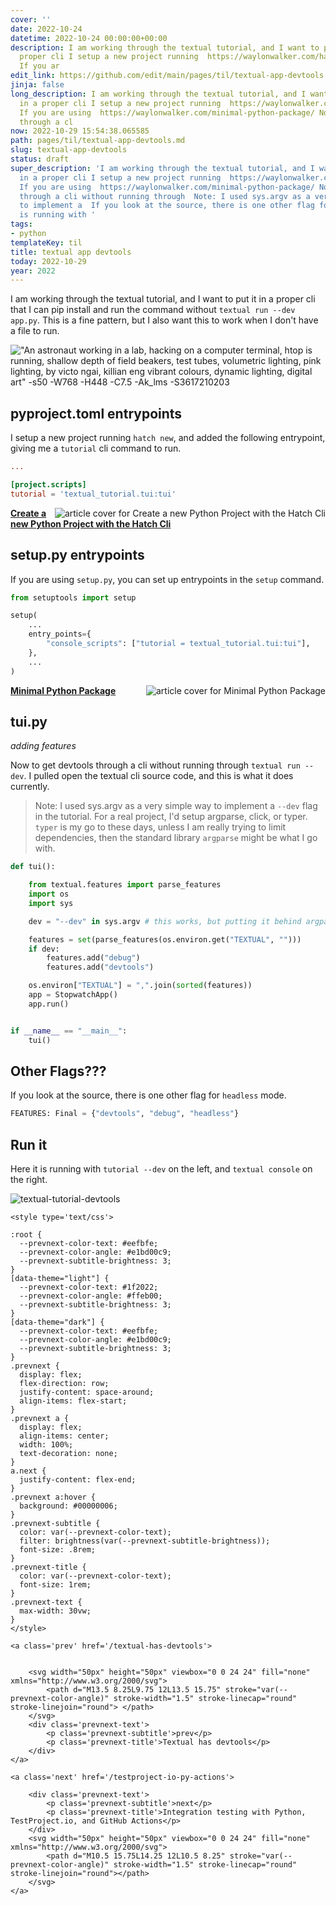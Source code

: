 ```yaml
---
cover: ''
date: 2022-10-24
datetime: 2022-10-24 00:00:00+00:00
description: I am working through the textual tutorial, and I want to put it in a
  proper cli I setup a new project running  https://waylonwalker.com/hatch-new-cli/
  If you ar
edit_link: https://github.com/edit/main/pages/til/textual-app-devtools.md
jinja: false
long_description: I am working through the textual tutorial, and I want to put it
  in a proper cli I setup a new project running  https://waylonwalker.com/hatch-new-cli/
  If you are using  https://waylonwalker.com/minimal-python-package/ Now to get devtools
  through a cl
now: 2022-10-29 15:54:38.065585
path: pages/til/textual-app-devtools.md
slug: textual-app-devtools
status: draft
super_description: 'I am working through the textual tutorial, and I want to put it
  in a proper cli I setup a new project running  https://waylonwalker.com/hatch-new-cli/
  If you are using  https://waylonwalker.com/minimal-python-package/ Now to get devtools
  through a cli without running through  Note: I used sys.argv as a very simple way
  to implement a  If you look at the source, there is one other flag for  Here it
  is running with '
tags:
- python
templateKey: til
title: textual app devtools
today: 2022-10-29
year: 2022
---
```


I am working through the textual tutorial, and I want to put it in a proper cli
that I can pip install and run the command without `textual run --dev app.py`.
This is a fine pattern, but I also want this to work when I don't have a file
to run.

!["An astronaut working in a lab, hacking on a computer terminal, htop is running, shallow depth of field beakers, test tubes, volumetric lighting, pink lighting, by victo ngai, killian eng vibrant colours, dynamic lighting, digital art" -s50 -W768 -H448 -C7.5 -Ak_lms -S3617210203](https://stable-diffusion.waylonwalker.com/000221.3617210203.webp)

## pyproject.toml entrypoints

I setup a new project running `hatch new`, and added the following entrypoint,
giving me a `tutorial` cli command to run.

``` toml
...

[project.scripts]
tutorial = 'textual_tutorial.tui:tui'
```


<div class="onelinelink-wrapper">
    <a class="onelinelink" href="https://waylonwalker.com/hatch-new-cli/">
        <img style="float: right;" align='right' src="https://covers.waylonwalker.com/hatch-new-cli.jpg" alt="article cover for Create a new Python Project with the Hatch Cli"/>
        <p><strong>Create a new Python Project with the Hatch Cli</strong></p>
    </a>
</div>


## setup.py entrypoints

If you are using `setup.py`, you can set up entrypoints in the `setup` command.

``` python
from setuptools import setup

setup(
    ...
    entry_points={
        "console_scripts": ["tutorial = textual_tutorial.tui:tui"],
    },
    ...
)
```


<div class="onelinelink-wrapper">
    <a class="onelinelink" href="https://waylonwalker.com/minimal-python-package/">
        <img style="float: right;" align='right' src="https://covers.waylonwalker.com/minimal-python-package.jpg" alt="article cover for Minimal Python Package"/>
        <p><strong>Minimal Python Package</strong></p>
    </a>
</div>


## tui.py
_adding features_

Now to get devtools through a cli without running through `textual run --dev`.
I pulled open the textual cli source code, and this is what it does currently.

> Note: I used sys.argv as a very simple way to implement a `--dev` flag in the
> tutorial.  For a real project, I'd setup argparse, click, or typer.  `typer`
> is my go to these days, unless I am really trying to limit dependencies, then
> the standard library `argparse` might be what I go with.

``` python
def tui():

    from textual.features import parse_features
    import os
    import sys

    dev = "--dev" in sys.argv # this works, but putting it behind argparse, click, or typer would be much better

    features = set(parse_features(os.environ.get("TEXTUAL", "")))
    if dev:
        features.add("debug")
        features.add("devtools")

    os.environ["TEXTUAL"] = ",".join(sorted(features))
    app = StopwatchApp()
    app.run()


if __name__ == "__main__":
    tui()
```

## Other Flags???

If you look at the source, there is one other flag for `headless` mode.

``` python
FEATURES: Final = {"devtools", "debug", "headless"}
```

## Run it

Here it is running with `tutorial --dev` on the left, and `textual console` on the right.

![textual-tutorial-devtools](https://screenshots.waylonwalker.com/textual-tutorial-devtools.webp)
<div class='prevnext'>

    <style type='text/css'>

    :root {
      --prevnext-color-text: #eefbfe;
      --prevnext-color-angle: #e1bd00c9;
      --prevnext-subtitle-brightness: 3;
    }
    [data-theme="light"] {
      --prevnext-color-text: #1f2022;
      --prevnext-color-angle: #ffeb00;
      --prevnext-subtitle-brightness: 3;
    }
    [data-theme="dark"] {
      --prevnext-color-text: #eefbfe;
      --prevnext-color-angle: #e1bd00c9;
      --prevnext-subtitle-brightness: 3;
    }
    .prevnext {
      display: flex;
      flex-direction: row;
      justify-content: space-around;
      align-items: flex-start;
    }
    .prevnext a {
      display: flex;
      align-items: center;
      width: 100%;
      text-decoration: none;
    }
    a.next {
      justify-content: flex-end;
    }
    .prevnext a:hover {
      background: #00000006;
    }
    .prevnext-subtitle {
      color: var(--prevnext-color-text);
      filter: brightness(var(--prevnext-subtitle-brightness));
      font-size: .8rem;
    }
    .prevnext-title {
      color: var(--prevnext-color-text);
      font-size: 1rem;
    }
    .prevnext-text {
      max-width: 30vw;
    }
    </style>
    
    <a class='prev' href='/textual-has-devtools'>
    

        <svg width="50px" height="50px" viewbox="0 0 24 24" fill="none" xmlns="http://www.w3.org/2000/svg">
            <path d="M13.5 8.25L9.75 12L13.5 15.75" stroke="var(--prevnext-color-angle)" stroke-width="1.5" stroke-linecap="round" stroke-linejoin="round"> </path>
        </svg>
        <div class='prevnext-text'>
            <p class='prevnext-subtitle'>prev</p>
            <p class='prevnext-title'>Textual has devtools</p>
        </div>
    </a>
    
    <a class='next' href='/testproject-io-py-actions'>
    
        <div class='prevnext-text'>
            <p class='prevnext-subtitle'>next</p>
            <p class='prevnext-title'>Integration testing with Python, TestProject.io, and GitHub Actions</p>
        </div>
        <svg width="50px" height="50px" viewbox="0 0 24 24" fill="none" xmlns="http://www.w3.org/2000/svg">
            <path d="M10.5 15.75L14.25 12L10.5 8.25" stroke="var(--prevnext-color-angle)" stroke-width="1.5" stroke-linecap="round" stroke-linejoin="round"></path>
        </svg>
    </a>
  </div>